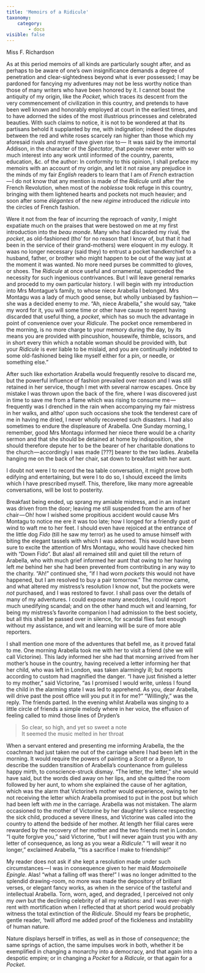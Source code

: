 ```yaml
---
title: 'Memoirs of a Ridicule'
taxonomy:
    category:
        - docs
visible: false
---
```


<div class="author">Miss F. Richardson</div>

As at this period memoirs of all kinds are particularly sought after, and as perhaps to be aware of one’s own insignificance demands a degree of penetration and clear-sightedness beyond what is ever possessed; I may be pardoned for fancying my adventures may not be less worthy notice than those of many writers who have been honored by it. I cannot boast the antiquity of my origin, like the *Pocket*, which traces its descent from the very commencement of civilization in this country, and pretends to have been well known and honorably employed at court in the earliest times, and to have adorned the sides of the most illustrious princesses and celebrated beauties. With such claims to notice, it is not to be wondered at that its partisans behold it supplanted by me, with indignation; indeed the disputes between the red and white roses scarcely ran higher than those which my aforesaid rivals and myself have given rise to —  It was said by the immortal Addison, in the character of the *Spectator*, that people never enter with so much interest into any work until informed of the country, parents, education, &c. of the author: In conformity to this opinion, I shall preface my memoirs with an account of my origin, and let it not raise any prejudice in the minds of my fair *English* readers to learn that I am of *French* extraction — I do not know that any mention is made of the *Ridicule* until after the French Revolution, when most of the *noblesse* took refuge in this country, bringing with them lightened hearts and pockets not much heavier; and soon after some *élégantes* of the new *régime* introduced the *ridicule* into the circles of French fashion.  

Were it not from the fear of incurring the reproach of *vanity*, I might expatiate much on the praises that were bestowed on me at my first introduction into the *beau monde*. Many who had discarded my rival, the *pocket*, as old-fashioned (tho’ for no reason that I know of, but that it had been in the service of their grand-mothers) were eloquent in my eulogy. It waas no longer necessary (said they) to entrust a pocket handkerchief to a husband, father, or brother who might happen to be out of the way just at the moment it was wanted. No more need purses be committed to gloves, or shoes. The *Ridicule* at once useful and ornamental, superceded the necessity for such ingenious contrivances. But I will leave general remarks and procedd to my own particular history. I will begin with my introduction into Mrs Montague’s family, to whose niece Arabella I belonged. Mrs Montagu was a lady of much good sense, but wholly unbiased by fashion — she was a decided enemy to *me*. “Ah, niece Arabella,” she would say, “take my word for it, you will some time or other have cause to repent having discarded that useful thing, a *pocket*, which has so much the advantage in point of convenience over your *Ridicule*. The pocket once remembered in the morning, is no more charge to your memory during the day, by its means you are provided with pincushion, housewife, thimble, scissors, and in short every thin which a notable woman should be provided with, but your *Ridicule* is ever liable to be mislaid, and you are continually indebted to some old-fashioned being like myself either for a pin, or needle, or something else.”  

After such like exhortation Arabella would frequently resolve to discard me, but the powerful influence of fashion prevailed over reason and I was still retained in her service, though I met with several narrow escapes. Once by mistake I was thrown upon the back of the fire, where I was discovered just in time to save me from a flame which was rising to consume me — frequently was I drenched in the rain when accompanying my fair mistress in her walks, and altho’ upon such occasions she took the tenderest care of me in having me dried, I never wholly recovered such disasters. I had also sometimes to endure the displeasure of Arabella. One Sunday morning, I remember, good Mrs Montagu informed her niece there would be a charity sermon and that she should be detained at home by indisposition, she should therefore depute her to be the bearer of her charitable donations to the church — accordingly I was made [???] bearer to the two ladies. Arabella hanging me on the back of her chair, sat down to breakfast with her aunt.

I doubt not were I to record the tea table conversation, it might prove both edifying and entertaining, but were I to do so, I should exceed the limits which I have prescribed myself. This, therefore, like many more agreeable conversations, will be lost to posterity.

Breakfast being ended, up sprang my amiable mistress, and in an instant was driven from the door; leaving me still suspended from the arm of her chair — Oh! how I wished some propitious accident would cause Mrs Montagu to notice me ere it was too late; how I longed for a friendly gust of wind to waft me to her feet. I should even have rejoiced at the entrance of the little dog *Fido* (till he saw my terror) as he used to amuse himself with biting the elegant tassels with which I was adorned. This would have been sure to excite the attention of Mrs Montagu, who would have checked him with “Down Fido”. But alas! all remained still and quiet till the return of Arabella, who with much grief informed her aunt that owing to her having left *me* behind her she had been prevented from contributing in any way to the charity. “Ah!” continued she, “if I had worn *pockets* this would not have happened, but I am resolved to buy a pair tomorrow.” The morrow came, and what altered my mistress’s resolution I know not, but the pockets were *not* purchased, and I was restored to favor. I shall pass over the details of many of my adventures. I could expose many anecdotes, I could report much unedifying scandal; and on the other hand much wit and learning, for being my mistress’s favorite companion I had admission to the best society, but all this shall be passed over in silence, for scandal flies fast enough without my assistance, and wit and learning will be sure of more able reporters.  

I shall mention one more of the adventures that befell me, as it proved fatal to me. One morning Arabella took me with her to visit a friend (she we will call Victorine). This lady informed her she had that morning arrived from her mother’s house in the country, having received a letter informing her that her child, who was left in London, was taken alarmingly ill; but reports according to custom had magnified the danger. “I have just finished a letter to my mother,” said Victorine, “as I promised I would write, unless I found the child in the alarming state I was led to apprehend. As you, dear Arabella, will drive past the post office will you put it in for me?” “Willingly,” was the reply. The friends parted. In the evening whilst Arabella was singing to a little circle of friends a simple melody where in her voice, the effusion of feeling called to mind those lines of Dryden’s

> So clear, so high, and yet so sweet a note  
> It seemed the music melted in her throat  

When a servant entered and presenting me informing Arabella, the the coachman had just taken me out of the carriage where I had been left in the morning. It would require the powers of painting a *Scott* or a *Byron*, to describe the sudden transition of Arabella’s countenance from guileless happy mirth, to conscience-struck dismay. “The letter, the letter,” she would have said, but the words died away on her lips, and she quitted the room followed by her aunt, to whom she explained the cause of her agitation, which was the alarm that Victorine’s mother would experience, owing to her not receiving the letter which Arabella promised to put in the post but which had been left with *me* in the carriage. Arabella was not mistaken. The alarm occasioned to the mother of Victorine by her daughter’s silence respecting the sick child, produced a severe illness, and Victorine was called into the country to attend the bedside of her mother. At length her filial cares were rewarded by the recovery of her mother and the two friends met in London. “I quite forgive you,” said Victorine, “but I will never again trust you with any letter of consequence, as long as you wear a *Ridicule*.” “I will wear it no longer,” exclaimed Arabella, “’tis a sacrifice I make to friendship!”  

My reader does not ask if she kept a resolution made under such circumstances — I was in consequence given to her maid *Mademoiselle Epingle*. Alas! “what a falling off was there!” I was no longer admitted to the splendid drawing-room, no more was made the depository of brilliant verses, or elegant fancy works, as when in the service of the tasteful and intellectual Arabella. Torn, worn, aged, and degraded, I perceived not only my *own* but the declining celebrity of all my relations: and I was ever-nigh rent with mortification when I reflected that at short period would probably witness the total extinction of the *Ridicule*. Should my fears be prophetic, gentle reader, ’twill afford me added proof of the fickleness and instability of human nature.

Nature displays herself in trifles, as well as in those of *consequence*; the same springs of action, the same impulses work in both, whether it be exemplified in changing a monarchy into a democracy, and that again into a despotic empire; or in changing a *Pocket* for a *Ridicule*, or that again for a *Pocket*.